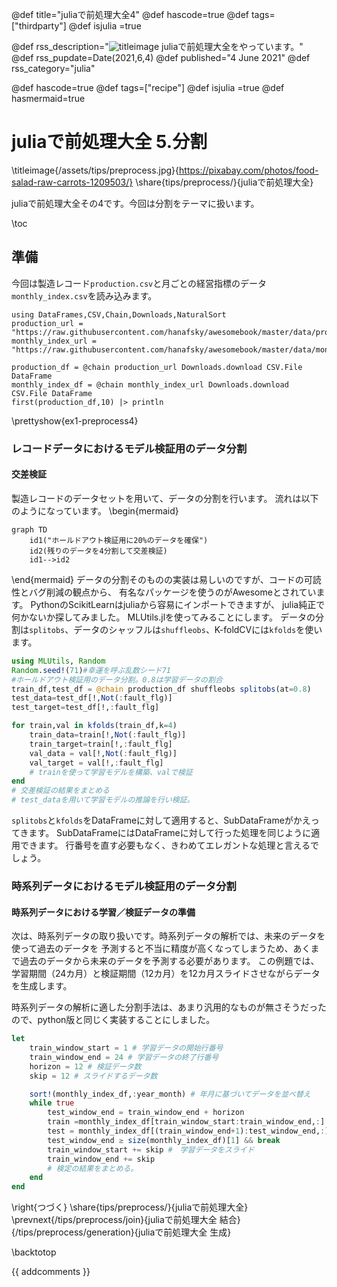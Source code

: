 
@def title="juliaで前処理大全4"
@def hascode=true
@def tags=["thirdparty"]
@def isjulia =true

@def rss_description="![titleimage](/assets/tips/preprocess1.jpg) juliaで前処理大全をやっています。"
@def rss_pupdate=Date(2021,6,4)
@def published="4 June 2021"
@def rss_category="julia"

@def hascode=true
@def tags=["recipe"]
@def isjulia =true 
@def hasmermaid=true

# juliaで前処理大全 5.分割
\titleimage{/assets/tips/preprocess.jpg}{https://pixabay.com/photos/food-salad-raw-carrots-1209503/}
\share{tips/preprocess/}{juliaで前処理大全}

juliaで前処理大全その4です。今回は分割をテーマに扱います。

\toc

## 準備
今回は製造レコード``production.csv``と月ごとの経営指標のデータ``monthly_index.csv``を読み込みます。
```julia:ex1-preprocess4
using DataFrames,CSV,Chain,Downloads,NaturalSort
production_url = "https://raw.githubusercontent.com/hanafsky/awesomebook/master/data/production.csv"
monthly_index_url = "https://raw.githubusercontent.com/hanafsky/awesomebook/master/data/monthly_index.csv"

production_df = @chain production_url Downloads.download CSV.File DataFrame
monthly_index_df = @chain monthly_index_url Downloads.download CSV.File DataFrame
first(production_df,10) |> println
```

\prettyshow{ex1-preprocess4}

### レコードデータにおけるモデル検証用のデータ分割
#### 交差検証
製造レコードのデータセットを用いて、データの分割を行います。
流れは以下のようになっています。
\begin{mermaid}
~~~
graph TD
    id1("ホールドアウト検証用に20%のデータを確保")
    id2(残りのデータを4分割して交差検証)
    id1-->id2
~~~
\end{mermaid}
データの分割そのものの実装は易しいのですが、コードの可読性とバグ削減の観点から、
有名なパッケージを使うのがAwesomeとされています。
PythonのScikitLearnはjuliaから容易にインポートできますが、
julia純正で何かないか探してみました。
MLUtils.jlを使ってみることにします。
データの分割は``splitobs``、データのシャッフルは``shuffleobs``、K-foldCVには``kfolds``を使います。

```julia
using MLUtils, Random
Random.seed!(71)#幸運を呼ぶ乱数シード71
#ホールドアウト検証用のデータ分割。0.8は学習データの割合
train_df,test_df = @chain production_df shuffleobs splitobs(at=0.8) 
test_data=test_df[!,Not(:fault_flg)]
test_target=test_df[!,:fault_flg]

for train,val in kfolds(train_df,k=4)
    train_data=train[!,Not(:fault_flg)]
    train_target=train[!,:fault_flg]
    val_data = val[!,Not(:fault_flg)]
    val_target = val[!,:fault_flg]
    # trainを使って学習モデルを構築、valで検証
end
# 交差検証の結果をまとめる
# test_dataを用いて学習モデルの推論を行い検証。
```

``splitobs``と``kfolds``をDataFrameに対して適用すると、SubDataFrameがかえってきます。
SubDataFrameにはDataFrameに対して行った処理を同じように適用できます。
行番号を直す必要もなく、きわめてエレガントな処理と言えるでしょう。

### 時系列データにおけるモデル検証用のデータ分割
#### 時系列データにおける学習／検証データの準備
次は、時系列データの取り扱いです。時系列データの解析では、未来のデータを使って過去のデータを
予測すると不当に精度が高くなってしまうため、あくまで過去のデータから未来のデータを予測する必要があります。
この例題では、学習期間（24カ月）と検証期間（12カ月）を12カ月スライドさせながらデータを生成します。

時系列データの解析に適した分割手法は、あまり汎用的なものが無さそうだったので、python版と同じく実装することにしました。

```julia
let
    train_window_start = 1 # 学習データの開始行番号
    train_window_end = 24 # 学習データの終了行番号
    horizon = 12 # 検証データ数
    skip = 12 # スライドするデータ数

    sort!(monthly_index_df,:year_month) # 年月に基づいてデータを並べ替え
    while true
        test_window_end = train_window_end + horizon
        train =monthly_index_df[train_window_start:train_window_end,:]
        test = monthly_index_df[(train_window_end+1):test_window_end,:]
        test_window_end ≥ size(monthly_index_df)[1] && break
        train_window_start += skip #　学習データをスライド
        train_window_end += skip
        # 検定の結果をまとめる。
    end
end    
```

\right{つづく}
\share{tips/preprocess/}{juliaで前処理大全}
\prevnext{/tips/preprocess/join}{juliaで前処理大全 結合}{/tips/preprocess/generation}{juliaで前処理大全 生成}

\backtotop


{{ addcomments }}